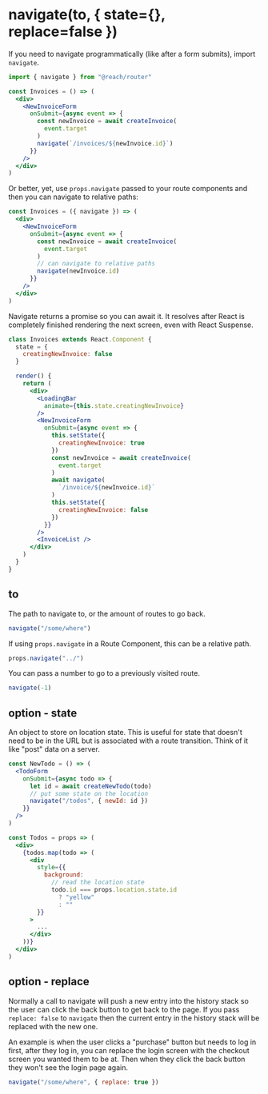 # navigate(to, { state={}, replace=false })

If you need to navigate programmatically (like after a form submits), import `navigate`.

```jsx
import { navigate } from "@reach/router"

const Invoices = () => (
  <div>
    <NewInvoiceForm
      onSubmit={async event => {
        const newInvoice = await createInvoice(
          event.target
        )
        navigate(`/invoices/${newInvoice.id}`)
      }}
    />
  </div>
)
```

Or better, yet, use `props.navigate` passed to your route components and then you can navigate to relative paths:

```jsx
const Invoices = ({ navigate }) => (
  <div>
    <NewInvoiceForm
      onSubmit={async event => {
        const newInvoice = await createInvoice(
          event.target
        )
        // can navigate to relative paths
        navigate(newInvoice.id)
      }}
    />
  </div>
)
```

Navigate returns a promise so you can await it. It resolves after React is completely finished rendering the next screen, even with React Suspense.

```jsx
class Invoices extends React.Component {
  state = {
    creatingNewInvoice: false
  }

  render() {
    return (
      <div>
        <LoadingBar
          animate={this.state.creatingNewInvoice}
        />
        <NewInvoiceForm
          onSubmit={async event => {
            this.setState({
              creatingNewInvoice: true
            })
            const newInvoice = await createInvoice(
              event.target
            )
            await navigate(
              `/invoice/${newInvoice.id}`
            )
            this.setState({
              creatingNewInvoice: false
            })
          }}
        />
        <InvoiceList />
      </div>
    )
  }
}
```

## to

The path to navigate to, or the amount of routes to go back.

```jsx
navigate("/some/where")
```

If using `props.navigate` in a Route Component, this can be a relative path.

```jsx
props.navigate("../")
```

You can pass a number to go to a previously visited route.

```jsx
navigate(-1)
```

## option - state

An object to store on location state. This is useful for state that doesn't need to be in the URL but is associated with a route transition. Think of it like "post" data on a server.

```jsx
const NewTodo = () => (
  <TodoForm
    onSubmit={async todo => {
      let id = await createNewTodo(todo)
      // put some state on the location
      navigate("/todos", { newId: id })
    }}
  />
)

const Todos = props => (
  <div>
    {todos.map(todo => (
      <div
        style={{
          background:
            // read the location state
            todo.id === props.location.state.id
              ? "yellow"
              : ""
        }}
      >
        ...
      </div>
    ))}
  </div>
)
```

## option - replace

Normally a call to navigate will push a new entry into the history stack so the user can click the back button to get back to the page. If you pass `replace: false` to `navigate` then the current entry in the history stack will be replaced with the new one.

An example is when the user clicks a "purchase" button but needs to log in first, after they log in, you can replace the login screen with the checkout screen you wanted them to be at. Then when they click the back button they won't see the login page again.

```jsx
navigate("/some/where", { replace: true })
```
